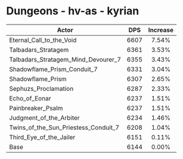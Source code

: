 # Dungeons - hv-as - kyrian
| Actor | DPS | Increase |
|---|:---:|:---:|
|Eternal_Call_to_the_Void|6607|7.54%|
|Talbadars_Stratagem|6361|3.53%|
|Talbadars_Stratagem_Mind_Devourer_7|6355|3.43%|
|Shadowflame_Prism_Conduit_7|6331|3.04%|
|Shadowflame_Prism|6307|2.65%|
|Sephuzs_Proclamation|6287|2.33%|
|Echo_of_Eonar|6237|1.51%|
|Painbreaker_Psalm|6237|1.51%|
|Judgment_of_the_Arbiter|6234|1.46%|
|Twins_of_the_Sun_Priestess_Conduit_7|6208|1.04%|
|Third_Eye_of_the_Jailer|6151|0.11%|
|Base|6144|0.00%|
